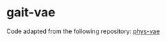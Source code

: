 # gait-vae

Code adapted from the following repository: [phys-vae](https://github.com/n-takeishi/phys-vae)
